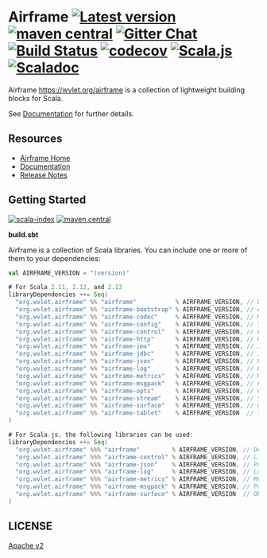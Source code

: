 # Airframe [![Latest version](https://index.scala-lang.org/wvlet/airframe/airframe/latest.svg?color=orange)](https://index.scala-lang.org/wvlet/airframe) [![maven central][central-badge]](central-link) [![Gitter Chat][gitter-badge]][gitter-link] [![Build Status](https://travis-ci.org/wvlet/airframe.svg?branch=master)](https://travis-ci.org/wvlet/airframe) [![codecov](https://codecov.io/gh/wvlet/airframe/branch/master/graph/badge.svg)](https://codecov.io/gh/wvlet/airframe) [![Scala.js](https://www.scala-js.org/assets/badges/scalajs-0.6.17.svg)](https://www.scala-js.org) [![Scaladoc](https://javadoc-badge.appspot.com/org.wvlet.airframe/airframe-scaladoc_2.12.svg?label=scaladoc)](https://javadoc-badge.appspot.com/org.wvlet.airframe/airframe-scaladoc_2.12)

[circleci-badge]: https://circleci.com/gh/wvlet/airframe.svg?style=svg
[circleci-link]: https://circleci.com/gh/wvlet/airframe
[gitter-badge]: https://badges.gitter.im/Join%20Chat.svg
[gitter-link]: https://gitter.im/wvlet/airframe?utm_source=badge&utm_medium=badge&utm_campaign=pr-badge&utm_content=badge
[coverall-badge]: https://coveralls.io/repos/github/wvlet/airframe/badge.svg?branch=master
[coverall-link]: https://coveralls.io/github/wvlet/airframe?branch=master
[sindex-badge]: https://index.scala-lang.org/wvlet/airframe/airframe/latest.svg?color=orange
[sindex-link]: https://maven-badges.herokuapp.com/maven-central/org.wvlet.airframe/airframe_2.12
[central-badge]: https://img.shields.io/maven-central/v/org.wvlet.airframe/airframe_2.12.svg?label=maven%20central
[central-link]: https://search.maven.org/search?q=g:%22org.wvlet.airframe%22%20AND%20a:%22airframe_2.12%22

Airframe https://wvlet.org/airframe is a collection of lightweight building blocks for Scala.

See [Documentation](https://wvlet.org/airframe/) for further details.

## Resources
- [Airframe Home](https://wvlet.org/airframe/)
- [Documentation](https://wvlet.org/airframe/docs)
- [Release Notes](https://wvlet.org/airframe/docs/release-notes.html)

## Getting Started
[![scala-index][sindex-badge]][sindex-link] [![maven central][central-badge]](central-link)

**build.sbt**

Airframe is a collection of Scala libraries. You can include one or more of them to your dependencies:
```scala
val AIRFRAME_VERSION = "(version)"

# For Scala 2.11, 2.12, and 2.13
libraryDependencies ++= Seq(
  "org.wvlet.airframe" %% "airframe"           % AIRFRAME_VERSION, // Dependency injection
  "org.wvlet.airframe" %% "airframe-bootstrap" % AIRFRAME_VERSION, // Application bootstrap helper
  "org.wvlet.airframe" %% "airframe-codec"     % AIRFRAME_VERSION, // MessagePack-based schema-on-read transcoder
  "org.wvlet.airframe" %% "airframe-config"    % AIRFRAME_VERSION, // YAML-based configuration
  "org.wvlet.airframe" %% "airframe-control"   % AIRFRAME_VERSION, // Library for retryable execution
  "org.wvlet.airframe" %% "airframe-http"      % AIRFRAME_VERSION, // HTTP REST API router
  "org.wvlet.airframe" %% "airframe-jmx"       % AIRFRAME_VERSION, // JMX entry
  "org.wvlet.airframe" %% "airframe-jdbc"      % AIRFRAME_VERSION, // JDBC connection pool
  "org.wvlet.airframe" %% "airframe-json"      % AIRFRAME_VERSION, // Pure Scala JSON parser
  "org.wvlet.airframe" %% "airframe-log"       % AIRFRAME_VERSION, // Logging
  "org.wvlet.airframe" %% "airframe-metrics"   % AIRFRAME_VERSION, // Metrics units
  "org.wvlet.airframe" %% "airframe-msgpack"   % AIRFRAME_VERSION, // Pure-Scala MessagePack
  "org.wvlet.airframe" %% "airframe-opts"      % AIRFRAME_VERSION, // Command-line option parser
  "org.wvlet.airframe" %% "airframe-stream"    % AIRFRAME_VERSION, // Stream processing library
  "org.wvlet.airframe" %% "airframe-surface"   % AIRFRAME_VERSION, // Object surface inspector
  "org.wvlet.airframe" %% "airframe-tablet"    % AIRFRAME_VERSION  // Table data reader/writer
)

# For Scala.js, the following libraries can be used:
libraryDependencies ++= Seq(
  "org.wvlet.airframe" %%% "airframe"         % AIRFRAME_VERSION, // Dependency injection
  "org.wvlet.airframe" %%% "airframe-control" % AIRFRAME_VERSION, // Library for retryable execution
  "org.wvlet.airframe" %%% "airframe-json"    % AIRFRAME_VERSION, // Pure Scala JSON parser
  "org.wvlet.airframe" %%% "airframe-log"     % AIRFRAME_VERSION, // Logging
  "org.wvlet.airframe" %%% "airframe-metrics" % AIRFRAME_VERSION, // Metrics units
  "org.wvlet.airframe" %%% "airframe-msgpack" % AIRFRAME_VERSION, // Pure-Scala MessagePack
  "org.wvlet.airframe" %%% "airframe-surface" % AIRFRAME_VERSION  // Object surface inspector
)
```

## LICENSE

[Apache v2](https://github.com/wvlet/airframe/blob/master/LICENSE)
